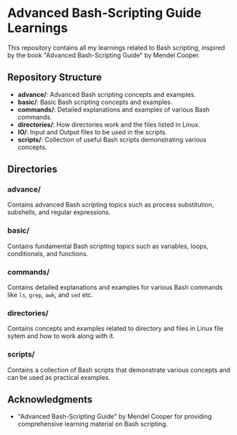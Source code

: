 # Advanced Bash-Scripting Guide Learnings

This repository contains all my learnings related to Bash scripting, inspired by the book "Advanced Bash-Scripting Guide" by Mendel Cooper.

## Repository Structure

- **advance/**: Advanced Bash scripting concepts and examples.
- **basic/**: Basic Bash scripting concepts and examples.
- **commands/**: Detailed explanations and examples of various Bash commands.
- **directories/**: How directories work and the files listed in Linux.
- **IO/**: Input and Output files to be used in the scripts.
- **scripts/**: Collection of useful Bash scripts demonstrating various concepts.

## Directories

### advance/
Contains advanced Bash scripting topics such as process substitution, subshells, and regular expressions.

### basic/
Contains fundamental Bash scripting topics such as variables, loops, conditionals, and functions.

### commands/
Contains detailed explanations and examples for various Bash commands like `ls`, `grep`, `awk`, and `sed` etc.

### directories/
Contains concepts and examples related to directory and files in Linux file sytem and how to work along with it.

### scripts/
Contains a collection of Bash scripts that demonstrate various concepts and can be used as practical examples.


## Acknowledgments

- "Advanced Bash-Scripting Guide" by Mendel Cooper for providing comprehensive learning material on Bash scripting.
